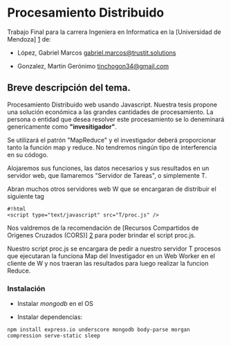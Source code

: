 # Procesamiento Distribuido 


Trabajo Final para la carrera Ingeniera en Informatica en la [Universidad de
Mendoza] [1] de:

+ López, Gabriel Marcos <gabriel.marcos@trustit.solutions>

+ Gonzalez, Martin Gerónimo <tinchogon34@gmail.com>

## Breve descripción del tema.

Procesamiento Distribuido web usando Javascript.
Nuestra tesis propone una solución económica a las grandes cantidades de
procesamiento. La persona o entidad que desea resolver este procesamiento
se lo deneminará genericamente como **"invesitigador"**.

Se utilizará el patrón "MapReduce" y el investigador deberá proporcionar
tanto la función map y reduce. No tendremos ningún tipo de interferencia
en su códogo.

Alojaremos sus funciones, las datos necesarios y sus resultados en un
servidor web, que llamaremos "Servidor de Tareas", o simplemente T.

Abran muchos otros servidores web W que se encargaran de distribuir
el siguiente tag
```
#!html
<script type="text/javascript" src="T/proc.js" />
```
Nos valdremos de la recomendación de [Recursos Compartidos de Origenes
Cruzados (CORS)] [2] para poder brindar el script proc.js.

Nuestro script proc.js se encargara de pedir a nuestro servidor T
procesos que ejecutaran la funciona Map del Investigador en un Web Worker
en el cliente de W y nos traeran las resultados para luego realizar
la funcion Reduce.


### Instalación

+ Instalar *mongodb* en el OS

+ Instalar dependencias:

`npm install express.io underscore mongodb body-parse morgan compression serve-static sleep`


[1]: http://www.um.edu.ar/
[2]: http://en.wikipedia.org/wiki/Cross-origin_resource_sharing